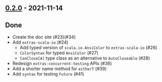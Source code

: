 ## [0.2.0](https://github.com/Kevin-Lee/extras/issues?utf8=%E2%9C%93&q=is%3Aissue+is%3Aclosed+-label%3Ainvalid+milestone%3Amilestone2) - 2021-11-14

## Done
* Create the doc site (#23)(#34)
* Add `extras-scala-io` (#24)
  * Add typed version of `scala.io.AnsiColor` to `extras-scala-io` (#26)
  * `ColorSyntax` for typed `AnsiColor` (#27)
  * `CanClose[A]` type class as an alternative to `AutoCloseable` (#28)
* Redesign `extras-concurrent-testing` APIs (#36)
* Add a shorter name method for `eitherT` (#39)
* Add `syntax` for testing `Future` (#41)
